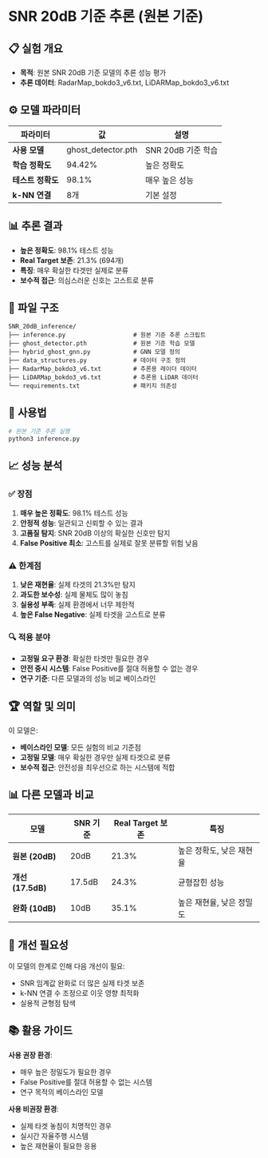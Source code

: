 # SNR 20dB 기준 추론 (원본 기준)

## 📋 **실험 개요**
- **목적**: 원본 SNR 20dB 기준 모델의 추론 성능 평가
- **추론 데이터**: RadarMap_bokdo3_v6.txt, LiDARMap_bokdo3_v6.txt

## ⚙️ **모델 파라미터**
| 파라미터 | 값 | 설명 |
|---------|-----|------|
| **사용 모델** | ghost_detector.pth | SNR 20dB 기준 학습 |
| **학습 정확도** | 94.42% | 높은 정확도 |
| **테스트 정확도** | 98.1% | 매우 높은 성능 |
| **k-NN 연결** | 8개 | 기본 설정 |

## 📊 **추론 결과**
- **높은 정확도**: 98.1% 테스트 성능
- **Real Target 보존**: 21.3% (694개)
- **특징**: 매우 확실한 타겟만 실제로 분류
- **보수적 접근**: 의심스러운 신호는 고스트로 분류

## 📁 **파일 구조**
```
SNR_20dB_inference/
├── inference.py                   # 원본 기준 추론 스크립트
├── ghost_detector.pth             # 원본 기준 학습 모델
├── hybrid_ghost_gnn.py            # GNN 모델 정의
├── data_structures.py             # 데이터 구조 정의
├── RadarMap_bokdo3_v6.txt         # 추론용 레이더 데이터
├── LiDARMap_bokdo3_v6.txt         # 추론용 LiDAR 데이터
└── requirements.txt               # 패키지 의존성
```

## 🚀 **사용법**
```bash
# 원본 기준 추론 실행
python3 inference.py
```

## 📈 **성능 분석**

### ✅ **장점**
1. **매우 높은 정확도**: 98.1% 테스트 성능
2. **안정적 성능**: 일관되고 신뢰할 수 있는 결과
3. **고품질 탐지**: SNR 20dB 이상의 확실한 신호만 탐지
4. **False Positive 최소**: 고스트를 실제로 잘못 분류할 위험 낮음

### ⚠️ **한계점**
1. **낮은 재현율**: 실제 타겟의 21.3%만 탐지
2. **과도한 보수성**: 실제 물체도 많이 놓침
3. **실용성 부족**: 실제 환경에서 너무 제한적
4. **높은 False Negative**: 실제 타겟을 고스트로 분류

### 🔍 **적용 분야**
- **고정밀 요구 환경**: 확실한 타겟만 필요한 경우
- **안전 중시 시스템**: False Positive를 절대 허용할 수 없는 경우
- **연구 기준**: 다른 모델과의 성능 비교 베이스라인

## 🏆 **역할 및 의미**
이 모델은:
- **베이스라인 모델**: 모든 실험의 비교 기준점
- **고정밀 모델**: 매우 확실한 경우만 실제 타겟으로 분류
- **보수적 접근**: 안전성을 최우선으로 하는 시스템에 적합

## 📊 **다른 모델과 비교**
| 모델 | SNR 기준 | Real Target 보존 | 특징 |
|------|---------|----------------|------|
| **원본 (20dB)** | 20dB | 21.3% | 높은 정확도, 낮은 재현율 |
| **개선 (17.5dB)** | 17.5dB | 24.3% | 균형잡힌 성능 |
| **완화 (10dB)** | 10dB | 35.1% | 높은 재현율, 낮은 정밀도 |

## 🔄 **개선 필요성**
이 모델의 한계로 인해 다음 개선이 필요:
- SNR 임계값 완화로 더 많은 실제 타겟 보존
- k-NN 연결 수 조정으로 이웃 영향 최적화
- 실용적 균형점 탐색

## 📚 **활용 가이드**
**사용 권장 환경**:
- 매우 높은 정밀도가 필요한 경우
- False Positive를 절대 허용할 수 없는 시스템
- 연구 목적의 베이스라인 모델

**사용 비권장 환경**:
- 실제 타겟 놓침이 치명적인 경우
- 실시간 자율주행 시스템
- 높은 재현율이 필요한 응용
